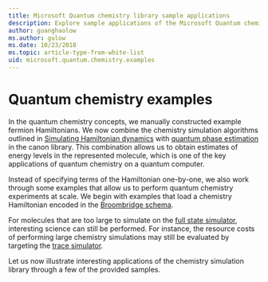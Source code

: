 ```yaml
---
title: Microsoft Quantum chemistry library sample applications
description: Explore sample applications of the Microsoft Quantum chemistry library. 
author: guanghaolow
ms.author: gulow
ms.date: 10/23/2018
ms.topic: article-type-from-white-list
uid: microsoft.quantum.chemistry.examples
---
```


# Quantum chemistry examples

In the quantum chemistry concepts, we manually constructed example fermion Hamiltonians. 
We now combine the chemistry simulation algorithms outlined in [Simulating Hamiltonian dynamics](xref:microsoft.quantum.libraries.standard.algorithms) with [quantum phase estimation](xref:microsoft.quantum.libraries.characterization) in the canon library. 
This combination allows us to obtain  estimates of energy levels in the represented molecule, which is one of the key applications of quantum chemistry on a quantum computer. 

Instead of specifying terms of the Hamiltonian one-by-one, we also work through some examples that allow us to perform quantum chemistry experiments at scale. 
We begin with examples that load a chemistry Hamiltonian encoded in the [Broombridge schema](xref:microsoft.quantum.libraries.chemistry.schema.broombridge).

For molecules that are too large to simulate on the [full state simulator](xref:microsoft.quantum.machines.full-state-simulator), interesting science can still be performed. 
For instance, the resource costs of performing large chemistry simulations may still be evaluated by targeting the [trace simulator](xref:microsoft.quantum.machines.qc-trace-simulator.intro).

Let us now illustrate interesting applications of the chemistry simulation library through a few of the provided samples.